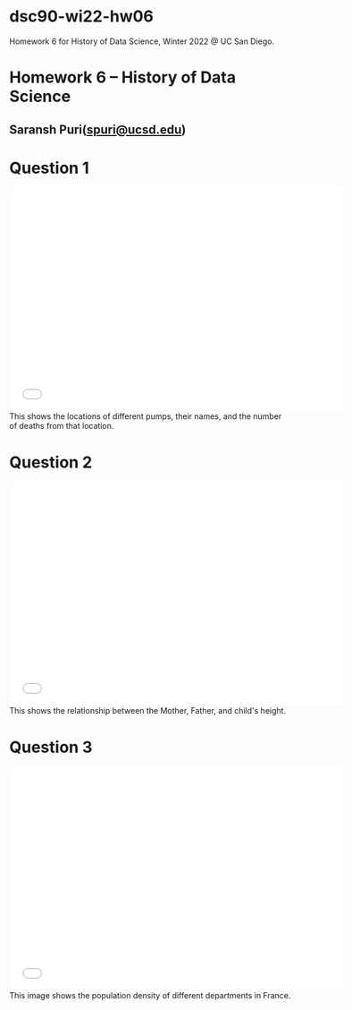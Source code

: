 # dsc90-wi22-hw06
Homework 6 for History of Data Science, Winter 2022 @ UC San Diego.
# Homework 6 – History of Data Science
## Saransh Puri(spuri@ucsd.edu)

# Question 1
<iframe  src='snow-map.html' width=600 height=400 frameBorder=0></iframe>
This shows the locations of different pumps, their names, and the number of deaths from that location.

# Question 2
<iframe  src='plotly-fig.html' width=600 height=400 frameBorder=0></iframe>
This shows the relationship between the Mother, Father, and child's height. 

# Question 3
<iframe  src='fracnce-fig.html' width=600 height=400 frameBorder=0></iframe>
This image shows the population density of different departments in France.

